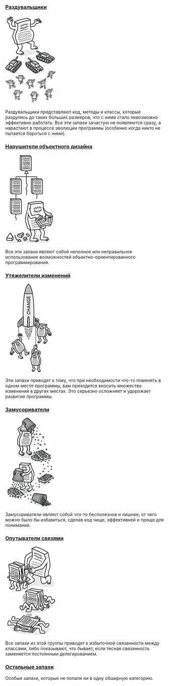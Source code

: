 ### [Раздувальщики](Раздувальщики/Раздувальщики.md)
![Раздувальщики](Раздувальщики/images/RAZDUVAL.png)

Раздувальщики представляют код, методы и классы, которые раздулись до таких больших размеров, что с ними стало невозможно эффективно работать. Все эти запахи зачастую не появляются сразу, а нарастают в процессе эволюции программы (особенно когда никто не пытается бороться с ними).

### [Нарушители объектного дизайна](Нарушители%20объектного%20дизайна/Нарушители%20объектного%20дизайна.md)
![Нарушители объектного дизайна](Нарушители%20объектного%20дизайна/images/WRONG_DESIGN.png)

Все эти запахи являют собой неполное или неправильное использование возможностей объектно-ориентированного программирования.

### [Утяжелители изменений](Утяжелители%20изменений/Утяжелители%20изменений.md)
![Утяжелители изменений](Утяжелители%20изменений/images/HARD_CHANGE.png)

Эти запахи приводят к тому, что при необходимости что-то поменять в одном месте программы, вам приходится вносить множество изменений в других местах. Это серьезно осложняет и удорожает развитие программы.

### [Замусориватели](Замусориватели/Замусориватели.md)
![Замусориватели](Замусориватели/images/TRASH.png)

Замусориватели являют собой что-то бесполезное и лишнее, от чего можно было бы избавиться, сделав код чище, эффективней и проще для понимания.

### [Опутыватели связями](Опутыватели%20связями/Опутыватели%20связями.md)
![Опутыватели связями](Опутыватели%20связями/images/LINKERS.png)

Все запахи из этой группы приводят к избыточной связанности между классами, либо показывают, что бывает, если тесная связанность заменяется постоянным делегированием.

### [Остальные запахи](Остальные%20запахи/Остальные%20запахи.md)
Особые запахи, которые не попали ни в одну обширную категорию.

